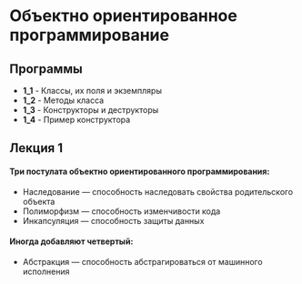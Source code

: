 # Объектно ориентированное программирование
## Программы
   * **1_1** - Классы, их поля и экземпляры
   * **1_2** - Методы класса 
   * **1_3** - Конструкторы и деструкторы
   * **1_4** - Пример конструктора
## Лекция 1
#### Три постулата объектно ориентированного программирования:
+ Наследование — способность наследовать свойства родительского объекта
+ Полиморфизм — способность изменчивости кода
+ Инкапсуляция — способность защиты данных
#### Иногда добавляют четвертый:
+ Абстракция — способность абстрагироваться от машинного исполнения
      
